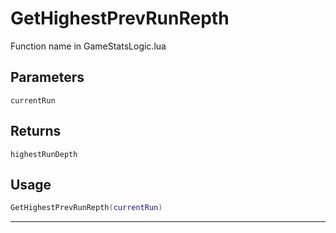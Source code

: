 # GetHighestPrevRunRepth
Function name in GameStatsLogic.lua
## Parameters
`currentRun`
## Returns
`highestRunDepth`
## Usage
```lua
GetHighestPrevRunRepth(currentRun)
```
---
